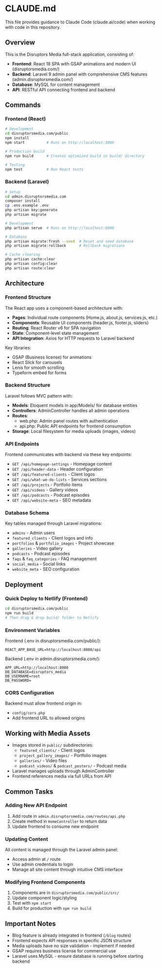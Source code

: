 # CLAUDE.md

This file provides guidance to Claude Code (claude.ai/code) when working with code in this repository.

## Overview

This is the Disruptors Media full-stack application, consisting of:
- **Frontend**: React 18 SPA with GSAP animations and modern UI (disruptorsmedia.com/)
- **Backend**: Laravel 9 admin panel with comprehensive CMS features (admin.disruptorsmedia.com/)
- **Database**: MySQL for content management
- **API**: RESTful API connecting frontend and backend

## Commands

### Frontend (React)
```bash
# Development
cd disruptorsmedia.com/public
npm install
npm start          # Runs on http://localhost:3000

# Production build
npm run build      # Creates optimized build in build/ directory

# Testing
npm test           # Run React tests
```

### Backend (Laravel)
```bash
# Setup
cd admin.disruptorsmedia.com
composer install
cp .env.example .env
php artisan key:generate
php artisan migrate

# Development
php artisan serve  # Runs on http://localhost:8000

# Database
php artisan migrate:fresh --seed  # Reset and seed database
php artisan migrate:rollback      # Rollback migrations

# Cache clearing
php artisan cache:clear
php artisan config:clear
php artisan route:clear
```

## Architecture

### Frontend Structure
The React app uses a component-based architecture with:
- **Pages**: Individual route components (Home.js, about.js, services.js, etc.)
- **Components**: Reusable UI components (header.js, footer.js, sliders)
- **Routing**: React Router v6 for SPA navigation
- **State**: Component-level state management
- **API Integration**: Axios for HTTP requests to Laravel backend

Key libraries:
- GSAP (Business license) for animations
- React Slick for carousels
- Lenis for smooth scrolling
- Typeform embed for forms

### Backend Structure
Laravel follows MVC pattern with:
- **Models**: Eloquent models in app/Models/ for database entities
- **Controllers**: AdminController handles all admin operations
- **Routes**: 
  - web.php: Admin panel routes with authentication
  - api.php: Public API endpoints for frontend consumption
- **Storage**: Local filesystem for media uploads (images, videos)

### API Endpoints
Frontend communicates with backend via these key endpoints:
- `GET /api/homepage-settings` - Homepage content
- `GET /api/header-data` - Header configuration
- `GET /api/featured-clients` - Client logos
- `GET /api/what-we-do-lists` - Services sections
- `GET /api/projects` - Portfolio items
- `GET /api/videos` - Gallery videos
- `GET /api/podcasts` - Podcast episodes
- `GET /api/website-meta` - SEO metadata

### Database Schema
Key tables managed through Laravel migrations:
- `admins` - Admin users
- `featured_clients` - Client logos and info
- `portfolios` & `portfolio_images` - Project showcase
- `galleries` - Video gallery
- `podcasts` - Podcast episodes
- `faqs` & `faq_categories` - FAQ management
- `social_media` - Social links
- `website_meta` - SEO configuration

## Deployment

### Quick Deploy to Netlify (Frontend)
```bash
cd disruptorsmedia.com/public
npm run build
# Then drag & drop build/ folder to Netlify
```

### Environment Variables
Frontend (.env in disruptorsmedia.com/public/):
```
REACT_APP_BASE_URL=http://localhost:8000/api
```

Backend (.env in admin.disruptorsmedia.com/):
```
APP_URL=http://localhost:8000
DB_DATABASE=disruptors_media
DB_USERNAME=root
DB_PASSWORD=
```

### CORS Configuration
Backend must allow frontend origin in:
- `config/cors.php`
- Add frontend URL to allowed origins

## Working with Media Assets
- Images stored in `public/` subdirectories:
  - `featured_clients/` - Client logos
  - `project_gallery_images/` - Portfolio images
  - `galleries/` - Video files
  - `podcast_videos/` & `podcast_posters/` - Podcast media
- Laravel manages uploads through AdminController
- Frontend references media via full URLs from API

## Common Tasks

### Adding New API Endpoint
1. Add route in `admin.disruptorsmedia.com/routes/api.php`
2. Create method in `HomeController` to return data
3. Update frontend to consume new endpoint

### Updating Content
All content is managed through the Laravel admin panel:
- Access admin at `/` route
- Use admin credentials to login
- Manage all site content through intuitive CMS interface

### Modifying Frontend Components
1. Components are in `disruptorsmedia.com/public/src/`
2. Update component logic/styling
3. Test with `npm start`
4. Build for production with `npm run build`

## Important Notes
- Blog feature is already integrated in frontend (`/blog` routes)
- Frontend expects API responses in specific JSON structure
- Media uploads have no size validation - implement if needed
- GSAP requires business license for commercial use
- Laravel uses MySQL - ensure database is running before starting backend